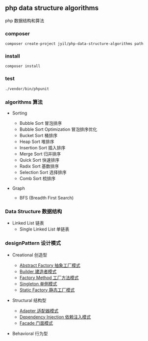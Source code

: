 ## php data structure algorithms

php 数据结构和算法

### composer
    composer create-project jyil/php-data-structure-algorithms path
    
### install
    composer install
        
### test
    ./vendor/bin/phpunit
    
### algorithms 算法

* Sorting
    - Bubble Sort 冒泡排序
    - Bubble Sort Optimization 冒泡排序优化
    - Bucket Sort 桶排序
    - Heap Sort 堆排序
    - Insertion Sort 插入排序
    - Merge Sort 归并排序
    - Quick Sort 快速排序
    - Radix Sort 基数排序
    - Selection Sort 选择排序
    - Comb Sort 梳排序
    
* Graph
    - BFS (Breadth First Search)  
    
### Data Structure 数据结构

* Linked List 链表
    - Single Linked List 单链表
    
### designPattern 设计模式

* Creational 创造型
    - [Abstract Factory 抽象工厂模式](https://iocaffcdn.phphub.org/uploads/images/201803/19/1/UMD5mQUIFw.png) 
    - [Builder 建造者模式](https://iocaffcdn.phphub.org/uploads/images/201803/19/1/JFAXquMVD9.png) 
    - [Factory Method 工厂方法模式](https://iocaffcdn.phphub.org/uploads/images/201901/02/23060/AyLHGgVROw.png!large) 
    - [Singleton 单例模式](https://iocaffcdn.phphub.org/uploads/images/201803/19/1/bVjGzeAlPV.png) 
    - [Static Factory 静态工厂模式](https://iocaffcdn.phphub.org/uploads/images/201803/19/1/wZFkQjM3UG.png) 
    
* Structural 结构型
    - [Adapter 适配器模式](https://iocaffcdn.phphub.org/uploads/images/201803/19/1/oHBRHvqDHI.png)
    - [Dependency Injection 依赖注入模式](https://iocaffcdn.phphub.org/uploads/images/201803/19/1/MihvMhMofO.png)
    - [Facade 门面模式](https://iocaffcdn.phphub.org/uploads/images/201803/19/1/z5RZ820Gdy.png)

* Behavioral 行为型